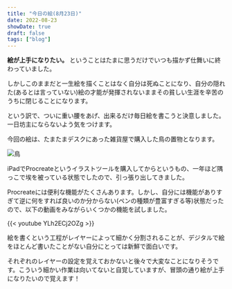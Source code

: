 ```yaml
---
title: "今日の絵(8月23日)"
date: 2022-08-23
showDate: true
draft: false
tags: ["blog"]
---
```


**絵が上手になりたい。** ということはたまに思うだけでいつも描かず仕舞いに終わっていました。

<!--more-->

しかしこのままだと一生絵を描くことはなく自分は死ぬことになり、自分の隠れた(あるとは言っていない)絵の才能が発揮されないままその貧しい生涯を辛苦のうちに閉じることになります。

という訳で、ついに重い腰をあげ、出来るだけ毎日絵を書こうと決意しました。一日坊主にならないよう気をつけます。

今回の絵は、たまたまデスクにあった雑貨屋で購入した鳥の置物となります。

![鳥](/220823.jpg)

iPadでProcreateというイラストツールを購入してからというもの、一年ほど隅っこで埃を被っている状態でしたので、引っ張り出してきました。

Procreateには便利な機能がたくさんあります。しかし、自分には機能がありすぎて逆に何をすれば良いのか分からない(ペンの種類が豊富すぎる等)状態だったので、以下の動画をみながらいくつかの機能を試しました。

{{< youtube YLh2ECj2OZg >}}

絵を書くという工程がレイヤーによって細かく分割されることが、デジタルで絵をほとんど書いたことがない自分にとっては新鮮で面白いです。

それぞれのレイヤーの設定を覚えておかないと後々で大変なことになりそうです。こういう細かい作業は向いてないと自覚していますが、冒頭の通り絵が上手になりたいので覚えます！
